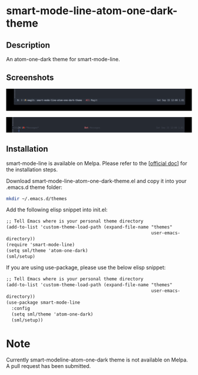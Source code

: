 # smart-mode-line-atom-one-dark-theme

## Description
An atom-one-dark theme for smart-mode-line.

## Screenshots
![Smart Modeline Atom One Dark Theme: Active](https://raw.githubusercontent.com/daviderestivo/smart-mode-line-atom-one-dark-theme/master/screenshots/smart-mode-line-atom-one-dark-theme-active.png)

![Smart Modeline Atom One Dark Theme: Inactive](https://raw.githubusercontent.com/daviderestivo/smart-mode-line-atom-one-dark-theme/master/screenshots/smart-mode-line-atom-one-dark-theme-inactive.png)


## Installation
smart-mode-line is available on Melpa. Please refer to the [[official doc](https://github.com/Malabarba/smart-mode-line)]
for the installation steps.

Download smart-mode-line-atom-one-dark-theme.el and copy it into your .emacs.d
theme folder:

``` bash
mkdir ~/.emacs.d/themes
```

Add the following elisp snippet into init.el:

``` elisp
;; Tell Emacs where is your personal theme directory
(add-to-list 'custom-theme-load-path (expand-file-name "themes"
                                                       user-emacs-directory))
(require 'smart-mode-line)
(setq sml/theme 'atom-one-dark)
(sml/setup)
```

If you are using use-package, please use the below elisp snippet:

``` elisp
;; Tell Emacs where is your personal theme directory
(add-to-list 'custom-theme-load-path (expand-file-name "themes"
                                                       user-emacs-directory))
(use-package smart-mode-line
  :config
  (setq sml/theme 'atom-one-dark)
  (sml/setup))
```

# Note
Currently smart-modeline-atom-one-dark theme is not available on Melpa. A
pull request has been submitted.
